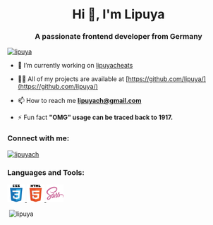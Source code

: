 <h1 align="center">Hi 👋, I'm Lipuya</h1>
<h3 align="center">A passionate frontend developer from Germany</h3>

<p align="left"> <a href="https://github.com/ryo-ma/github-profile-trophy"><img src="https://github-profile-trophy.vercel.app/?username=lipuya" alt="lipuya" /></a> </p>

- 🔭 I’m currently working on [lipuyacheats](https://github.com/lipuya/lipuyacheats/)

- 👨‍💻 All of my projects are available at [https://github.com/lipuya/](https://github.com/lipuya/)

- 📫 How to reach me **lipuyach@gmail.com**

- ⚡ Fun fact **"OMG" usage can be traced back to 1917.**

<h3 align="left">Connect with me:</h3>
<p align="left">
<a href="https://twitter.com/lipuyach" target="blank"><img align="center" src="https://raw.githubusercontent.com/rahuldkjain/github-profile-readme-generator/master/src/images/icons/Social/twitter.svg" alt="lipuyach" height="30" width="40" /></a>
</p>

<h3 align="left">Languages and Tools:</h3>
<p align="left"> <a href="https://www.w3schools.com/css/" target="_blank" rel="noreferrer"> <img src="https://raw.githubusercontent.com/devicons/devicon/master/icons/css3/css3-original-wordmark.svg" alt="css3" width="40" height="40"/> </a> <a href="https://www.w3.org/html/" target="_blank" rel="noreferrer"> <img src="https://raw.githubusercontent.com/devicons/devicon/master/icons/html5/html5-original-wordmark.svg" alt="html5" width="40" height="40"/> </a> <a href="https://sass-lang.com" target="_blank" rel="noreferrer"> <img src="https://raw.githubusercontent.com/devicons/devicon/master/icons/sass/sass-original.svg" alt="sass" width="40" height="40"/> </a> </p>


<p>&nbsp;<img align="center" src="https://github-readme-stats.vercel.app/api?username=lipuya&show_icons=true&locale=en" alt="lipuya" /></p>
